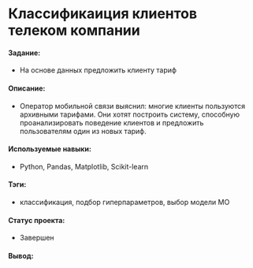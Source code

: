 # Классификаиция клиентов телеком компании

#### Задание: 
- На основе данных предложить клиенту тариф

#### Описание:
- Оператор мобильной связи выяснил: многие клиенты пользуются архивными тарифами. Они хотят построить систему, способную проанализировать поведение клиентов и предложить пользователям один из новых тариф.

#### Используемые навыки:
- Python, Pandas, Matplotlib, Scikit-learn

#### Тэги:
- классификация, подбор гиперпараметров, выбор модели МО

#### Статус проекта: 
- Завершен 

#### Вывод: 
